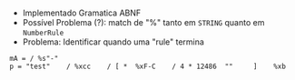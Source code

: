 #### 

- Implementado Gramatica ABNF 
- Possível Problema (?): match de "%" tanto em `STRING` quanto em  `NumberRule`
- Problema: Identificar quando uma "rule" termina

```
mA = / %s"-" 
p = "test"    / %xcc    / [ *  %xF-C    / 4 * 12486  ""     ]    %xb       
```


